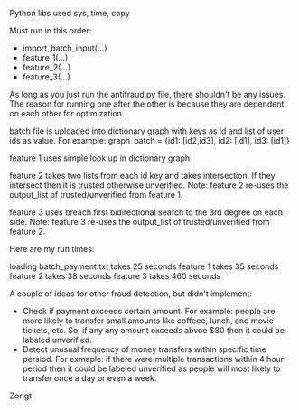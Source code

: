 Python libs used sys, time, copy

Must run in this order:
- import_batch_input(...)
- feature_1(...)
- feature_2(...)
- feature_3(...)

As long as you just run the antifraud.py file, there shouldn't be any issues. The reason for running one after the other is because they are dependent on each other for optimization. 

batch file is uploaded into dictionary graph with keys as id and list of user ids as value.
For example: graph_batch = {id1: [id2,id3], id2: [id1], id3: [id1]} 

feature 1 uses simple look up in dictionary graph

feature 2 takes two lists from each id key and takes intersection. If they intersect then it is trusted otherwise unverified. Note: 
feature 2 re-uses the output_list of trusted/unverified from feature 1. 

feature 3 uses breach first bidirectional search to the 3rd degree on each side. Note: feature 3 re-uses the output_list of trusted/unverified from feature 2. 

Here are my run times:

loading batch_payment.txt takes 25 seconds
feature 1 takes 35 seconds
feature 2 takes 38 seconds
feature 3 takes 460 seconds

A couple of ideas for other fraud detection, but didn't implement:
- Check if payment exceeds certain amount. For example: people are more likely to transfer small amounts like coffeee, lunch, and movie tickets, etc. So, if any any amount exceeds abvoe $80 then it could be labaled unverified. 
- Detect unusual frequency of money transfers within specific time persiod. For exmaple: if there were multiple transactions within 4 hour period then it could be labeled unverified as people will most likely to transfer once a day or even a week. 

Zorigt
